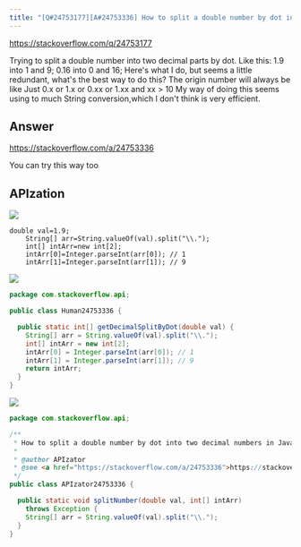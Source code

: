 ```yaml
---
title: "[Q#24753177][A#24753336] How to split a double number by dot into two decimal numbers in Java?"
---
```


https://stackoverflow.com/q/24753177

Trying to split a double number into two decimal parts by dot. Like  this: 1.9 into 1 and 9; 0.16 into  0 and 16;
Here&#x27;s what I do, but seems a little redundant, what&#x27;s the best way to do this?
The origin number will always be like Just 0.x or 1.x or 0.xx or 1.xx and xx &gt; 10
My way of doing this seems using to much String conversion,which I don&#x27;t think is very efficient.

## Answer

https://stackoverflow.com/a/24753336

You can try this way too

## APIzation

<div class="code-3columns-row">

<div class="code-3columns-column">

<div><img src="/stackoverflow.png" /></div>

```plain
double val=1.9;
    String[] arr=String.valueOf(val).split("\\.");
    int[] intArr=new int[2];
    intArr[0]=Integer.parseInt(arr[0]); // 1
    intArr[1]=Integer.parseInt(arr[1]); // 9
```

</div>

<div class="code-3columns-column">

<div><img src="/human.png" /></div>

```java
package com.stackoverflow.api;

public class Human24753336 {

  public static int[] getDecimalSplitByDot(double val) {
    String[] arr = String.valueOf(val).split("\\.");
    int[] intArr = new int[2];
    intArr[0] = Integer.parseInt(arr[0]); // 1
    intArr[1] = Integer.parseInt(arr[1]); // 9
    return intArr;
  }
}

```

</div>

<div class="code-3columns-column">

<div><img src="/apizator.png" /></div>

```java
package com.stackoverflow.api;

/**
 * How to split a double number by dot into two decimal numbers in Java?
 *
 * @author APIzator
 * @see <a href="https://stackoverflow.com/a/24753336">https://stackoverflow.com/a/24753336</a>
 */
public class APIzator24753336 {

  public static void splitNumber(double val, int[] intArr)
    throws Exception {
    String[] arr = String.valueOf(val).split("\\.");
  }
}

```

</div>

</div>